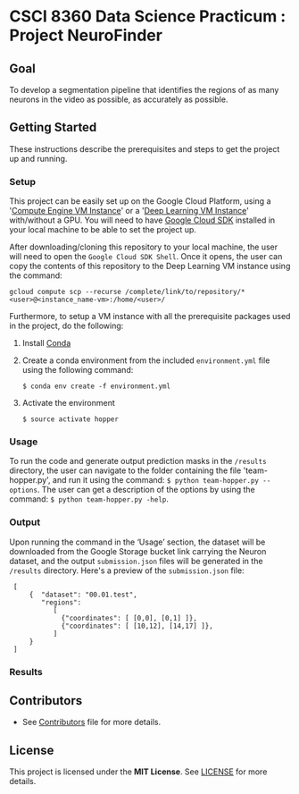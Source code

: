 # CSCI 8360 Data Science Practicum : Project NeuroFinder

  ## Goal
  To develop a segmentation pipeline that identifies the regions of as many neurons in the video as possible, as accurately as possible.
  
  ## Getting Started
  These instructions describe the prerequisites and steps to get the project up and running.

  ### Setup
  This project can be easily set up on the Google Cloud Platform, using a '[Compute Engine VM Instance](https://console.cloud.google.com/compute/instances)' or a '[Deep Learning VM Instance](https://console.cloud.google.com/marketplace/details/click-to-deploy-images/deeplearning)' with/without a GPU. You will need to have [Google Cloud SDK](https://cloud.google.com/sdk/install) installed in your local machine to be able to set the project up.

  After downloading/cloning this repository to your local machine, the user will need to open the `Google Cloud SDK Shell`. Once it opens, the user can copy the contents of this repository to the Deep Learning VM instance using the command:

  `gcloud compute scp --recurse /complete/link/to/repository/* <user>@<instance_name-vm>:/home/<user>/`

  Furthermore, to setup a VM instance with all the prerequisite packages used in the project, do the following:
  1. Install [Conda](https://docs.conda.io/projects/conda/en/latest/user-guide/install/)
  2. Create a conda environment from the included `environment.yml` file using the following command:
     
     `$ conda env create -f environment.yml`
  3. Activate the environment
     
     `$ source activate hopper`

  ### Usage
  To run the code and generate output prediction masks in the `/results` directory, the user can navigate to the folder containing the file 'team-hopper.py', and run it using the command: `$ python team-hopper.py --options`. The user can get a description of the options by using the command: `$ python team-hopper.py -help`.
  
   
  ### Output
  Upon running the command in the ‘Usage’ section, the dataset will be downloaded from the Google Storage bucket link carrying the Neuron dataset, and the output `submission.json` files will be generated in the `/results` directory. Here's a preview of the `submission.json` file:
 ```
  [                                                   
      {  "dataset": "00.01.test",                      
         "regions":
            [
              {"coordinates": [ [0,0], [0,1] ]},
              {"coordinates": [ [10,12], [14,17] ]},
            ]                                           
      }                                                    
  ]
  ```
  ### Results

  ## Contributors
* See [Contributors](CONTRIBUTORS.md) file for more details.

## License
This project is licensed under the **MIT License**. See [LICENSE](LICENSE) for more details.
